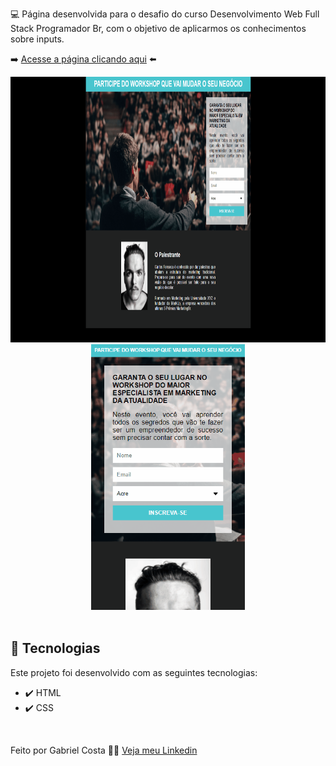 💻 Página desenvolvida para o desafio do curso Desenvolvimento Web Full Stack Programador Br, com o objetivo de aplicarmos os conhecimentos sobre inputs.

➡️ [Acesse a página clicando aqui](https://gabrielcostarep.github.io/Pagina-de-Captura/) ⬅️

 <div align="center" >
  <img src="./Readme-gif.gif" alt="demo-web" height="425">
  <img src="./Readme-cell-gif.gif" alt="demo-mobile" height="425">
</div>

<br>

## 🚀 Tecnologias

Este projeto foi desenvolvido com as seguintes tecnologias:

- ✔️ HTML
- ✔️ CSS

<br>

Feito por Gabriel Costa 👋🏾 [Veja meu Linkedin](https://www.linkedin.com/in/gabrielcostadev/)
